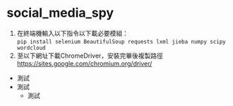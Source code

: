 # social_media_spy

1. 在終端機輸入以下指令以下載必要模組：  
`pip install selenium BeautifulSoup requests lxml jieba numpy scipy wordcloud`
2. 至以下網址下載ChromeDriver，安裝完畢後複製路徑
https://sites.google.com/chromium.org/driver/

* 測試  
* 測試
  * 測試

